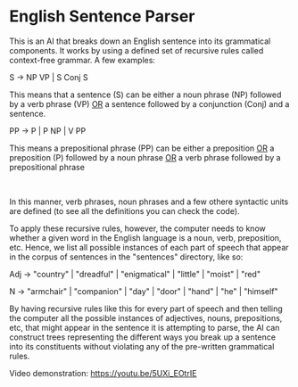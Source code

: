 # English Sentence Parser

This is an AI that breaks down an English sentence into its grammatical components. It works by using a defined set of recursive rules called context-free grammar. 
A few examples: 

S -> NP VP | S Conj S

This means that a sentence (S) can be either a noun phrase (NP) followed by a verb phrase (VP) <ins>OR</ins> a sentence followed by a conjunction (Conj) and a sentence.

PP -> P | P NP | V PP

This means a prepositional phrase (PP) can be either a preposition <ins>OR</ins> a preposition (P) followed by a noun phrase <ins>OR</ins> a verb phrase followed by a prepositional phrase

<br/>

In this manner, verb phrases, noun phrases and a few othere syntactic units are defined (to see all the definitions you can check the code).

To apply these recursive rules, however, the computer needs to know whether a given word in the English language is a noun, verb, preposition, etc.
Hence, we list all possible instances of each part of speech that appear in the corpus of sentences in the "sentences" directory, like so:

Adj -> "country" | "dreadful" | "enigmatical" | "little" | "moist" | "red"

N -> "armchair" | "companion" | "day" | "door" | "hand" | "he" | "himself"

By having recursive rules like this for every part of speech and then telling the computer all the possible instances of adjectives, nouns, prepositions, etc, that might appear in the sentence it is attempting to parse, the AI can construct trees representing the different ways you break up a sentence into its constituents without violating any of the pre-written grammatical rules.

Video demonstration: https://youtu.be/5UXi_EOtrIE
